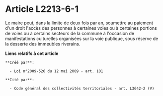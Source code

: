 # Article L2213-6-1

Le maire peut, dans la limite de deux fois par an, soumettre au paiement d'un droit l'accès des personnes à certaines voies
ou à certaines portions de voies ou à certains secteurs de la commune à l'occasion de manifestations culturelles organisées
sur la voie publique, sous réserve de la desserte des immeubles riverains.

**Liens relatifs à cet article**

	**Créé par**:

	  - Loi n°2009-526 du 12 mai 2009 - art. 101

	**Cité par**:

	  - Code général des collectivités territoriales - art. L3642-2 (V)
